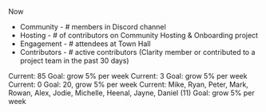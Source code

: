 Now
- Community - # members in Discord channel
- Hosting - # of contributors on Community Hosting & Onboarding project
- Engagement - # attendees at Town Hall
- Contributors - # active contributors (Clarity member or contributed to a project team in the past 30 days)

Current: 85
Goal: grow 5% per week
Current: 3
Goal: grow 5% per week
Current: 0
Goal: 20, grow 5% per week
Current: Mike, Ryan, Peter, Mark, Rowan, Alex, Jodie, Michelle, Heenal, Jayne, Daniel (11) 
Goal: grow 5% per week